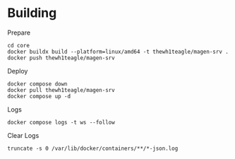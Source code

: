 # Building

Prepare

```console
cd core
docker buildx build --platform=linux/amd64 -t thewh1teagle/magen-srv .
docker push thewh1teagle/magen-srv
```

Deploy

```console
docker compose down
docker pull thewh1teagle/magen-srv
docker compose up -d
```

Logs

```console
docker compose logs -t ws --follow
```

Clear Logs

```console
truncate -s 0 /var/lib/docker/containers/**/*-json.log
```
